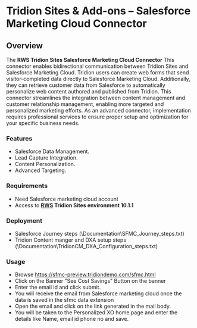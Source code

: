 # Tridion Sites & Add-ons – Salesforce Marketing Cloud Connector

## Overview

The **RWS Tridion Sites Salesforce Marketing Cloud Connector** This connector enables bidirectional communication between Tridion Sites and Salesforce Marketing Cloud. Tridion users can create web forms that send visitor-completed data directly to Salesforce Marketing Cloud. Additionally, they can retrieve customer data from Salesforce to automatically personalize web content authored and published from Tridion. This connector streamlines the integration between content management and customer relationship management, enabling more targeted and personalized marketing efforts. As an advanced connector, implementation requires professional services to ensure proper setup and optimization for your specific business needs.

### Features

- Salesforce Data Management.
- Lead Capture Integration.
- Content Personalization.
- Advanced Targeting.

### Requirements
- Need Salesforce marketing cloud account 
- Access to **[RWS](https://www.rws.com) Tridion Sites environment 10.1.1** 

### Deployment
- Salesforce Journey steps (\Documentation\SFMC_Journey_steps.txt)
- Tridion Content manger and DXA setup steps (\Documentation\TridionCM_DXA_Configuration_steps.txt) 

### Usage 

- Browse https://sfmc-preview.tridiondemo.com/sfmc.html
- Click on the Banner "See Cost Savings" Button on the banner 
- Enter the email id and click submit.
- You will receive the email from Salesforce marketing cloud once the data is saved in the sfmc data extension
- Open the email and click on the link  generated in the mail body.
- You will be taken to the Personalized XO home page and enter the details like Name, email id phone no and save.
	
